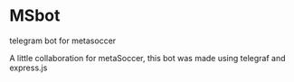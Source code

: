 # MSbot
telegram bot for metasoccer

A little collaboration for metaSoccer, this bot was made using telegraf and express.js 
